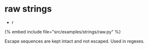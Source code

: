# raw strings

* r

{% embed include file="src/examples/strings/raw.py" %}

Escape sequences are kept intact and not escaped. Used in regexes.


